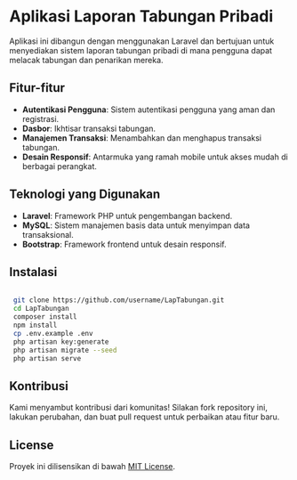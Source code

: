 # Aplikasi Laporan Tabungan Pribadi

Aplikasi ini dibangun dengan menggunakan Laravel dan bertujuan untuk menyediakan sistem laporan tabungan pribadi di mana pengguna dapat melacak tabungan dan penarikan mereka.

## Fitur-fitur

- **Autentikasi Pengguna**: Sistem autentikasi pengguna yang aman dan registrasi.
- **Dasbor**: Ikhtisar transaksi tabungan.
- **Manajemen Transaksi**: Menambahkan dan menghapus transaksi tabungan.
- **Desain Responsif**: Antarmuka yang ramah mobile untuk akses mudah di berbagai perangkat.

## Teknologi yang Digunakan

- **Laravel**: Framework PHP untuk pengembangan backend.
- **MySQL**: Sistem manajemen basis data untuk menyimpan data transaksional.
- **Bootstrap**: Framework frontend untuk desain responsif.

## Instalasi

   ```bash

    git clone https://github.com/username/LapTabungan.git
    cd LapTabungan
    composer install
    npm install
    cp .env.example .env
    php artisan key:generate
    php artisan migrate --seed
    php artisan serve

   ```

## Kontribusi
Kami menyambut kontribusi dari komunitas! Silakan fork repository ini, lakukan perubahan, dan buat pull request untuk perbaikan atau fitur baru.

## License

Proyek ini dilisensikan di bawah [MIT License](LICENSE).


